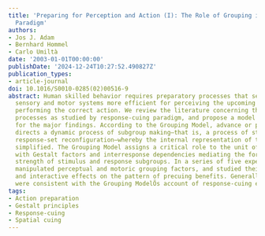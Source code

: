 ```yaml
---
title: 'Preparing for Perception and Action (I): The Role of Grouping in the Response-Cuing
  Paradigm'
authors:
- Jos J. Adam
- Bernhard Hommel
- Carlo Umiltà
date: '2003-01-01T00:00:00'
publishDate: '2024-12-24T10:27:52.490827Z'
publication_types:
- article-journal
doi: 10.1016/S0010-0285(02)00516-9
abstract: Human skilled behavior requires preparatory processes that selectively make
  sensory and motor systems more efficient for perceiving the upcoming stimulus and
  performing the correct action. We review the literature concerning these preparatory
  processes as studied by response-cuing paradigm, and propose a model that accounts
  for the major findings. According to the Grouping Model, advance or precue information
  directs a dynamic process of subgroup making—that is, a process of stimulus- and
  response-set reconfiguration—whereby the internal representation of the task is
  simplified. The Grouping Model assigns a critical role to the unit of selection,
  with Gestalt factors and interresponse dependencies mediating the formation and
  strength of stimulus and response subgroups. In a series of five experiments, we
  manipulated perceptual and motoric grouping factors, and studied their independent
  and interactive effects on the pattern of precuing benefits. Generally, the results
  were consistent with the Grouping ModelÕs account of response-cuing effects.
tags:
- Action preparation
- Gestalt principles
- Response-cuing
- Spatial cuing
---
```

